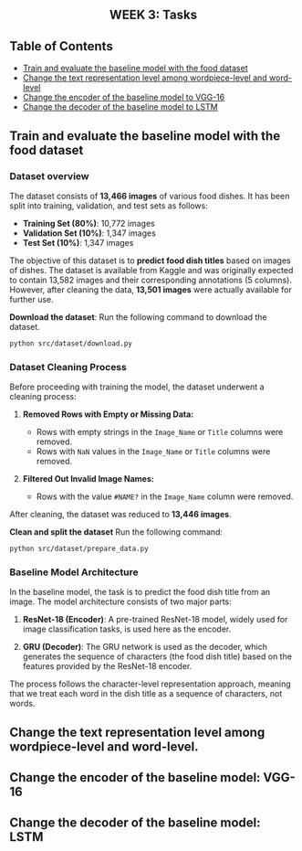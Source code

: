 <h2 align="center">WEEK 3: Tasks</h2>

## Table of Contents

- [Train and evaluate the baseline model with the food dataset](#train-and-evaluate-the-baseline-model-with-the-food-dataset)
- [Change the text representation level among wordpiece-level and word-level](#change-the-text-representation-level-among-wordpiece-level-and-word-level)
- [Change the encoder of the baseline model to VGG-16](#change-the-encoder-of-the-baseline-model-to-vgg-16)
- [Change the decoder of the baseline model to LSTM](#change-the-decoder-of-the-baseline-model-to-lstm)


## Train and evaluate the baseline model with the food dataset

### Dataset overview
The dataset consists of **13,466 images** of various food dishes. It has been split into training, validation, and test sets as follows:

- **Training Set (80%)**: 10,772 images
- **Validation Set (10%)**: 1,347 images
- **Test Set (10%)**: 1,347 images

The objective of this dataset is to **predict food dish titles** based on images of dishes. The dataset is available from Kaggle and was originally expected to contain 13,582 images and their corresponding annotations (5 columns). However, after cleaning the data, **13,501 images** were actually available for further use.

**Download the dataset**: Run the following command to download the dataset.
   ```bash
   python src/dataset/download.py
```
### Dataset Cleaning Process
Before proceeding with training the model, the dataset underwent a cleaning process:

1. **Removed Rows with Empty or Missing Data:**
   - Rows with empty strings in the `Image_Name` or `Title` columns were removed.
   - Rows with `NaN` values in the `Image_Name` or `Title` columns were removed.
   
2. **Filtered Out Invalid Image Names:**
   - Rows with the value `#NAME?` in the `Image_Name` column were removed.

After cleaning, the dataset was reduced to **13,446 images**.

**Clean and split the dataset** Run the following command:
```bash
python src/dataset/prepare_data.py
```
### Baseline Model Architecture

In the baseline model, the task is to predict the food dish title from an image. The model architecture consists of two major parts:

1. **ResNet-18 (Encoder)**: A pre-trained ResNet-18 model, widely used for image classification tasks, is used here as the encoder. 
   
2. **GRU (Decoder)**: The GRU network is used as the decoder, which generates the sequence of characters (the food dish title) based on the features provided by the ResNet-18 encoder. 

The process follows the character-level representation approach, meaning that we treat each word in the dish title as a sequence of characters, not words. 

## Change the text representation level among wordpiece-level and word-level. 

## Change the encoder of the baseline model: VGG-16

## Change the decoder of the baseline model: LSTM



